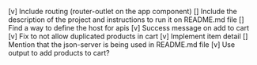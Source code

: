 [v] Include routing (router-outlet on the app component)
[] Include the description of the project and instructions to run it on README.md file
[] Find a way to define the host for apis
[v] Success message on add to cart
[v] Fix to not allow duplicated products in cart
[v] Implement item detail
[] Mention that the json-server is being used in README.md file
[v] Use output to add products to cart?